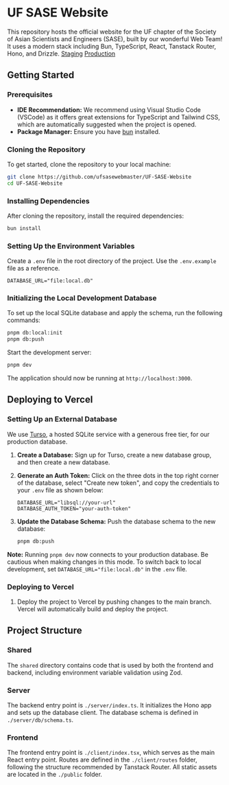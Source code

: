 # UF SASE Website

This repository hosts the official website for the UF chapter of the Society of Asian Scientists and Engineers (SASE), built by our wonderful Web Team! It uses a modern stack including Bun, TypeScript, React, Tanstack Router, Hono, and Drizzle.
[Staging](https://uf-sase-website.vercel.app)
[Production](https://ufsase.com)

## Getting Started

### Prerequisites

- **IDE Recommendation:** We recommend using Visual Studio Code (VSCode) as it offers great extensions for TypeScript and Tailwind CSS, which are automatically suggested when the project is opened.
- **Package Manager:** Ensure you have [bun](https://bun.sh/) installed.

### Cloning the Repository

To get started, clone the repository to your local machine:

```bash
git clone https://github.com/ufsasewebmaster/UF-SASE-Website
cd UF-SASE-Website
```

### Installing Dependencies

After cloning the repository, install the required dependencies:

```bash
bun install
```

### Setting Up the Environment Variables

Create a `.env` file in the root directory of the project. Use the `.env.example` file as a reference.

```
DATABASE_URL="file:local.db"
```

### Initializing the Local Development Database

To set up the local SQLite database and apply the schema, run the following commands:

```bash
pnpm db:local:init
pnpm db:push
```

Start the development server:

```bash
pnpm dev
```

The application should now be running at `http://localhost:3000`.

## Deploying to Vercel

### Setting Up an External Database

We use [Turso](https://turso.tech/), a hosted SQLite service with a generous free tier, for our production database.

1. **Create a Database:** Sign up for Turso, create a new database group, and then create a new database.
2. **Generate an Auth Token:** Click on the three dots in the top right corner of the database, select "Create new token", and copy the credentials to your `.env` file as shown below:

   ```
   DATABASE_URL="libsql://your-url"
   DATABASE_AUTH_TOKEN="your-auth-token"
   ```

3. **Update the Database Schema:** Push the database schema to the new database:

   ```bash
   pnpm db:push
   ```

**Note:** Running `pnpm dev` now connects to your production database. Be cautious when making changes in this mode. To switch back to local development, set `DATABASE_URL="file:local.db"` in the `.env` file.

### Deploying to Vercel

1. Deploy the project to Vercel by pushing changes to the main branch. Vercel will automatically build and deploy the project.

## Project Structure

### Shared

The `shared` directory contains code that is used by both the frontend and backend, including environment variable validation using Zod.

### Server

The backend entry point is `./server/index.ts`. It initializes the Hono app and sets up the database client. The database schema is defined in `./server/db/schema.ts`.

### Frontend

The frontend entry point is `./client/index.tsx`, which serves as the main React entry point. Routes are defined in the `./client/routes` folder, following the structure recommended by Tanstack Router. All static assets are located in the `./public` folder.

